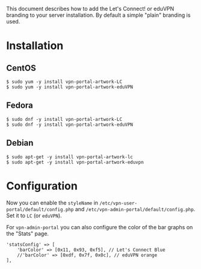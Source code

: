This document describes how to add the Let's Connect! or eduVPN branding to 
your server installation. By default a simple "plain" branding is used.

# Installation

## CentOS 

    $ sudo yum -y install vpn-portal-artwork-LC
    $ sudo yum -y install vpn-portal-artwork-eduVPN

## Fedora

    $ sudo dnf -y install vpn-portal-artwork-LC
    $ sudo dnf -y install vpn-portal-artwork-eduVPN

## Debian

    $ sudo apt-get -y install vpn-portal-artwork-lc
    $ sudo apt-get -y install vpn-portal-artwork-eduvpn

# Configuration

Now you can enable the `styleName` in `/etc/vpn-user-portal/default/config.php` 
and `/etc/vpn-admin-portal/default/config.php`. Set it to `LC` (or `eduVPN`).

For `vpn-admin-portal` you can also configure the color of the bar graphs on
the "Stats" page.

    'statsConfig' => [
        'barColor' => [0x11, 0x93, 0xf5], // Let's Connect Blue
        //'barColor' => [0xdf, 0x7f, 0x0c], // eduVPN orange
    ],

